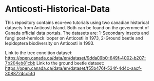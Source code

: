 # Anticosti-Historical-Data
This repository contains eco-evo tutorials using two canadian historical datasets from Anticosti Island. Both can be found on the government of Canada official data portals. The datasets are: 1-Secondary insects and fungi post-hemlock looper on Anticosti in 1973, 2-Ground beetle and lepidoptera biodiversity on Anticosti in 1993.

Link to the tree condition dataset: https://open.canada.ca/data/en/dataset/9dda09b0-649f-4002-b207-7b204eb81cbb
Link to the ground beetle dataset: https://open.canada.ca/data/en/dataset/f55b476f-534f-4d4c-aacf-3088724cc5fd
